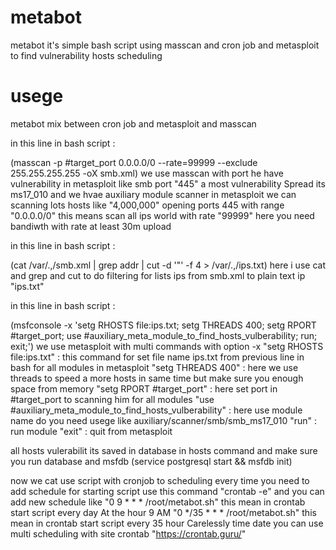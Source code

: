 # metabot
metabot it's simple bash script using masscan and cron job and metasploit to find vulnerability hosts scheduling







# usege

metabot mix between cron job and metasploit and masscan



in this line in bash script :



(masscan  -p #target_port 0.0.0.0/0 --rate=99999 --exclude 255.255.255.255 -oX smb.xml)
we use masscan with port he have vulnerability in metasploit like smb port "445" a most vulnerability Spread its ms17_010 and we hvae auxiliary module scanner in metasploit we can scanning lots hosts like "4,000,000" opening ports 445 with range "0.0.0.0/0" this means scan all ips world with rate "99999" here you need bandiwth with rate at least 30m upload
 



in this line in bash script :




(cat /var/.,/smb.xml | grep addr | cut -d '"' -f 4 > /var/.,/ips.txt) 
here i use cat and grep and cut to do filtering for lists ips from smb.xml to plain text ip "ips.txt"



in this line in bash script :






(msfconsole -x 'setg RHOSTS file:ips.txt; setg THREADS 400; setg RPORT #target_port; use #auxiliary_meta_module_to_find_hosts_vulberability; run; exit;')
we use metasploit with multi commands with option -x 
"setg RHOSTS file:ips.txt" : this command for set file name ips.txt from previous line in bash for all modules in metasploit
"setg THREADS 400" : here we use threads to speed a more hosts in same time but make sure you enough space from memory 
"setg RPORT #target_port" : here set port in #target_port to scanning him for all modules 
"use #auxiliary_meta_module_to_find_hosts_vulberability" : here use module name do you need usege like auxiliary/scanner/smb/smb_ms17_010
"run" : run module 
"exit" : quit from metasploit 







all hosts vulerabilit its saved in database in hosts command and make sure you run database and msfdb (service postgresql start && msfdb init)




now we cat use script with cronjob to scheduling every time you need 
to add schedule for starting script use this command "crontab -e" and you can add new schedule like 
"0 9 * * * /root/metabot.sh" this mean in crontab start script every day At the hour 9 AM 
"0 */35 * * * /root/metabot.sh" this mean in crontab start script every 35 hour Carelessly time date 
you can use multi scheduling with site crontab
"https://crontab.guru/"
